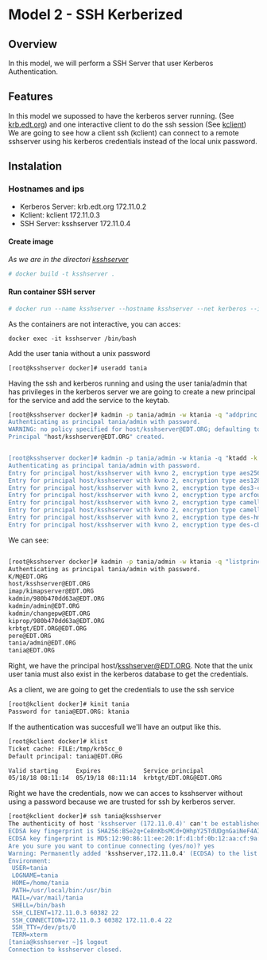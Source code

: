 # Model 2 - SSH Kerberized

## Overview

In this model, we will perform a SSH Server that user Kerberos Authentication.

## Features

In this model we supossed to have the kerberos server running. (See [krb.edt.org](https://github.com/isx434324/kerberosproject/backendClassic/krb.edt.org)) and one interactive client to do the ssh session (See [kclient](https://github.com/isx434324/kerberosproject/backendClassic/kclient))
We are going to see how a client ssh (kclient) can connect to a remote sshserver using his kerberos credentials instead of the local unix password.

## Instalation
### Hostnames and ips

- Kerberos Server: krb.edt.org 172.11.0.2
- Kclient:         kclient     172.11.0.3
- SSH Server:      ksshserver  172.11.0.4

#### Create image
_As we are in the directori [ksshserver](https://github.com/isx434324/kerberosproject/backendClassic/ksshserver)_

 ```bash
 # docker build -t ksshserver .
 ```

#### Run container SSH server
 ```bash
 # docker run --name ksshserver --hostname ksshserver --net kerberos --ip 172.11.0.4  -d ksshserver
 ```

As the containers are not interactive, you can acces:

    docker exec -it ksshserver /bin/bash
Add the user tania without a unix password 
 ```bash
[root@ksshserver docker]# useradd tania

 ```

Having the ssh and kerberos running and using the user tania/admin that has privileges in the kerberos server we are going to create a new principal for the service and add the service to the keytab.

 ```bash
 [root@ksshserver docker]# kadmin -p tania/admin -w ktania -q "addprinc -rand>
Authenticating as principal tania/admin with password.
WARNING: no policy specified for host/ksshserver@EDT.ORG; defaulting to no policy
Principal "host/ksshserver@EDT.ORG" created.
 
 
 [root@ksshserver docker]# kadmin -p tania/admin -w ktania -q "ktadd -k /etc/krb5.keytab host/ksshserver"
 Authenticating as principal tania/admin with password.
Entry for principal host/ksshserver with kvno 2, encryption type aes256-cts-hmac-sha1-96 added to keytab WRFILE:/etc/krb5.keytab.
Entry for principal host/ksshserver with kvno 2, encryption type aes128-cts-hmac-sha1-96 added to keytab WRFILE:/etc/krb5.keytab.
Entry for principal host/ksshserver with kvno 2, encryption type des3-cbc-sha1 added to keytab WRFILE:/etc/krb5.keytab.
Entry for principal host/ksshserver with kvno 2, encryption type arcfour-hmac added to keytab WRFILE:/etc/krb5.keytab.
Entry for principal host/ksshserver with kvno 2, encryption type camellia256-cts-cmac added to keytab WRFILE:/etc/krb5.keytab.
Entry for principal host/ksshserver with kvno 2, encryption type camellia128-cts-cmac added to keytab WRFILE:/etc/krb5.keytab.
Entry for principal host/ksshserver with kvno 2, encryption type des-hmac-sha1 added to keytab WRFILE:/etc/krb5.keytab.
Entry for principal host/ksshserver with kvno 2, encryption type des-cbc-md5 added to keytab WRFILE:/etc/krb5.keytab.

 ```
We can see:

 ```bash

[root@ksshserver docker]# kadmin -p tania/admin -w ktania -q "listprincs"
Authenticating as principal tania/admin with password.
K/M@EDT.ORG
host/ksshserver@EDT.ORG
imap/kimapserver@EDT.ORG
kadmin/980b470dd63a@EDT.ORG
kadmin/admin@EDT.ORG
kadmin/changepw@EDT.ORG
kiprop/980b470dd63a@EDT.ORG
krbtgt/EDT.ORG@EDT.ORG
pere@EDT.ORG
tania/admin@EDT.ORG
tania@EDT.ORG

 ```
 
Right, we have the principal host/ksshserver@EDT.ORG.
Note that the unix user tania must also exist in the kerberos database to get the credentials.


As a client, we are going to get the credentials to use the ssh service
 ```bash
[root@kclient docker]# kinit tania
Password for tania@EDT.ORG: ktania
 ```
 
If the authentication was succesfull we'll have an output like this.
  ```bash
[root@kclient docker]# klist
Ticket cache: FILE:/tmp/krb5cc_0
Default principal: tania@EDT.ORG

Valid starting     Expires            Service principal
05/18/18 08:11:14  05/19/18 08:11:14  krbtgt/EDT.ORG@EDT.ORG

 ```


Right we have the credentials, now we can acces to ksshserver without using a password because we are trusted for ssh by kerberos server.

 ```bash
 [root@kclient docker]# ssh tania@ksshserver
The authenticity of host 'ksshserver (172.11.0.4)' can't be established.
ECDSA key fingerprint is SHA256:BSe2q+Ce8nKbsMCd+QHhpY25TdUDgnGaiNeF4AItyPA.
ECDSA key fingerprint is MD5:12:90:86:11:ee:20:1f:d1:bf:0b:12:aa:cf:9a:33:31.
Are you sure you want to continue connecting (yes/no)? yes
Warning: Permanently added 'ksshserver,172.11.0.4' (ECDSA) to the list of known hosts.
Environment:
  USER=tania
  LOGNAME=tania
  HOME=/home/tania
  PATH=/usr/local/bin:/usr/bin
  MAIL=/var/mail/tania
  SHELL=/bin/bash
  SSH_CLIENT=172.11.0.3 60382 22
  SSH_CONNECTION=172.11.0.3 60382 172.11.0.4 22
  SSH_TTY=/dev/pts/0
  TERM=xterm
[tania@ksshserver ~]$ logout
Connection to ksshserver closed.
 ```
